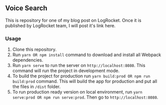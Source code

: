## Voice Search

This is repository for one of my blog post on LogRocket. Once it is published by LogRocket team, I will post it's link here.

### Usage

1. Clone this repository.
2. Run `yarn OR npm install` command to download and install all Webpack dependencies.
3. Run `yarn serve` to run the server on `http://localhost:8080`. This command will run the project in development mode.
4. To build the project for production run `yarn build:prod OR npm run build:prod` command. This will build the app for production and put all the files in `/dist` folder.
5. To run production ready version on local environment, run `yarn serve:prod OR npm run serve:prod`. Then go to `http://localhost:8080`.
